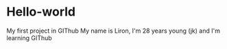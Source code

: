 # Hello-world
My first project in GIThub
My name is Liron, I'm 28 years young (jk) and I'm learning GIThub
